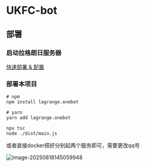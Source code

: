 # UKFC-bot

## 部署
### 启动拉格朗日服务器
[快速部署 & 配置](https://lagrangedev.github.io/Lagrange.Doc/v1/Lagrange.OneBot/Config/)
### 部署本项目
```
# npm
npm install lagrange.onebot

# yarn
yarn add lagrange.onebot
```
```
npx tsc
node ./dist/main.js
```

或者直接docker搭好分别起两个服务即可，需要更改qq号

![image-20250818145059948](https://aniale-blog.oss-cn-beijing.aliyuncs.com/blog/20250818145059987.png)